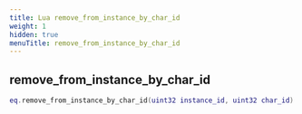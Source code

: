 ```yaml
---
title: Lua remove_from_instance_by_char_id
weight: 1
hidden: true
menuTitle: remove_from_instance_by_char_id
---
```

## remove_from_instance_by_char_id
```lua
eq.remove_from_instance_by_char_id(uint32 instance_id, uint32 char_id) -- void
```
